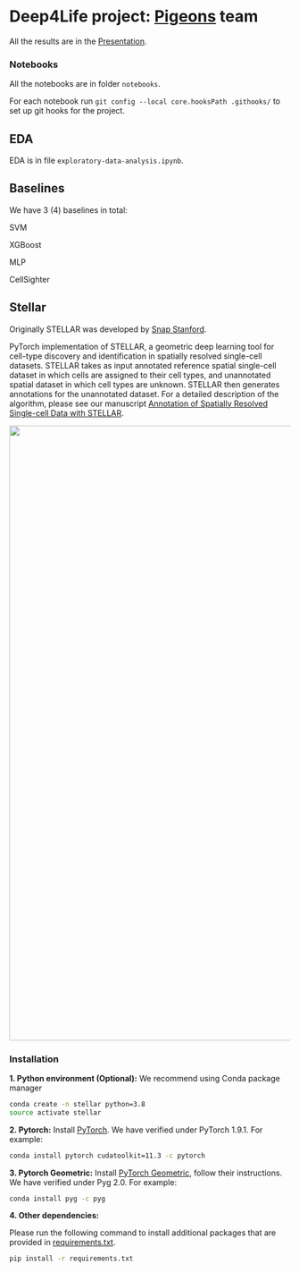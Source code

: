 # Deep4Life project: [Pigeons](https://www.bbc.com/news/science-environment-34878151) team

All the results are in the [Presentation](https://docs.google.com/presentation/d/1VP0hD3Spl1-d2TDUZf92NAkSbDK-Y4ACYHqFUOCzhMk/edit?usp=sharing).

### Notebooks
All the notebooks are in folder ```notebooks```. 

For each notebook run ```git config --local core.hooksPath .githooks/``` to set up git hooks for the project. 

## EDA

EDA is in file ```exploratory-data-analysis.ipynb```.

## Baselines

We have 3 (4) baselines in total: 

SVM

XGBoost

MLP

CellSighter

## Stellar

Originally STELLAR was developed by [Snap Stanford](http://snap.stanford.edu/stellar).

PyTorch implementation of STELLAR, a geometric deep learning tool for cell-type discovery and identification in spatially resolved single-cell datasets. STELLAR takes as input annotated reference spatial single-cell dataset in which cells are assigned to their cell types, and unannotated spatial dataset in which cell types are unknown. STELLAR then generates annotations for the unannotated dataset. For a detailed description of the algorithm, please see our manuscript [Annotation of Spatially Resolved Single-cell Data with STELLAR](https://www.biorxiv.org/content/10.1101/2021.11.24.469947v2.full.pdf).


<p align="center">
<img src="https://github.com/snap-stanford/stellar/blob/main/images/stellar_overview.png" width="1100" align="center">
</p>

### Installation


**1. Python environment (Optional):**
We recommend using Conda package manager

```bash
conda create -n stellar python=3.8
source activate stellar
```

**2. Pytorch:**
Install [PyTorch](https://pytorch.org/). 
We have verified under PyTorch 1.9.1. For example:
```bash
conda install pytorch cudatoolkit=11.3 -c pytorch
```

**3. Pytorch Geometric:**
Install [PyTorch Geometric](https://pytorch-geometric.readthedocs.io/en/latest/notes/installation.html), 
follow their instructions. We have verified under Pyg 2.0. For example:
```bash
conda install pyg -c pyg
```

**4. Other dependencies:**

Please run the following command to install additional packages that are provided in [requirements.txt](https://github.com/snap-stanford/stellar/blob/main/requirements.txt).
```bash
pip install -r requirements.txt
```



